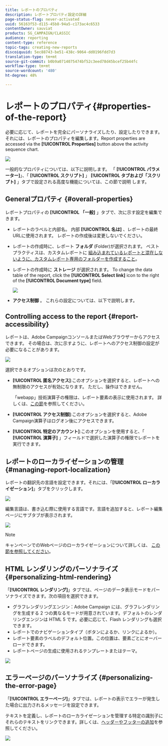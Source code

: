 ```yaml
---
title: レポートのプロパティ
description: レポートプロパティ設定の詳細
page-status-flag: never-activated
uuid: 56163f53-d115-45b8-94a5-c173ac4c6533
contentOwner: sauviat
products: SG_CAMPAIGN/CLASSIC
audience: reporting
content-type: reference
topic-tags: creating-new-reports
discoiquuid: 5ec88743-be51-438c-9064-dd0196fdd7d3
translation-type: tm+mt
source-git-commit: b0b9a0714075474bf52c3eed78d45bcef25b44fc
workflow-type: tm+mt
source-wordcount: '480'
ht-degree: 48%

---
```



# レポートのプロパティ{#properties-of-the-report}

必要に応じて、レポートを完全にパーソナライズしたり、設定したりできます。それには、レポートのプロパティを編集します。Report properties are accessed via the **[!UICONTROL Properties]** button above the activity sequence chart.

![](assets/s_ncs_advuser_report_properties_01.png)

一般的なプロパティについては、以下に説明します。 「 **[!UICONTROL パラメーター]**」、「 **[!UICONTROL スクリプト]** 」 **[!UICONTROL タブおよび「スクリプト]** 」タブで設定される高度な機能については、この節で説明 [](../../reporting/using/advanced-functionalities.md)します。

## Generalプロパティ {#overall-properties}

レポートプロパティの **[!UICONTROL 「一般]** 」タブで、次に示す設定を編集できます。

* レポートのラベルと内部名。 内部 **[!UICONTROL 名は]** 、レポートの最終URLに使用されます。 レポートの作成後は変更しないでください。

* レポートの作成時に、レポート **フォルダ** (Folder)が選択されます。 ベストプラクティスは、カスタムレポートに [組み込まれているレポートと混在しないように、カスタムレポート専用のフォルダーを作成すること](../../reporting/using/about-campaign-built-in-reports.md)。

* レポートの作成時に **ストレージ** が選択されます。 To change the data table of the report, click the **[!UICONTROL Select link]** icon to the right of the **[!UICONTROL Document type]** field.

   ![](assets/s_ncs_advuser_report_properties_02.png)

* **アクセス制御** 。 これらの設定については、以下で説明します。

## Controlling access to the report {#report-accessibility}

レポートは、Adobe CampaignコンソールまたはWebブラウザーからアクセスできます。 その場合は、次に示すように、レポートへのアクセス制御の設定が必要になることがあります。

![](assets/s_ncs_advuser_report_properties_02b.png)

選択できるオプションは次のとおりです。

* **[!UICONTROL 匿名アクセス]**:このオプションを選択すると、レポートへの無制限のアクセスが有効になります。 ただし、操作はできません。

   「webapp」技術演算子の権限は、レポート要素の表示に使用されます。 詳しくは、[この節](../../platform/using/access-management.md#default-operators)を参照してください。

* **[!UICONTROL アクセス制御]**:このオプションを選択すると、Adobe Campaign演算子はログオン後にアクセスできます。
* **[!UICONTROL 特定のアカウント]**:このオプションを使用すると、「 **[!UICONTROL 演算子]** 」フィールドで選択した演算子の権限でレポートを実行できます。

## レポートのローカライゼーションの管理 {#managing-report-localization}

レポートの翻訳先の言語を設定できます。それには、「**[!UICONTROL ローカライゼーション]**」タブをクリックします。

![](assets/s_ncs_advuser_report_properties_06.png)

編集言語は、書き込む際に使用する言語です。言語を追加すると、レポート編集ページにサブタブが表示されます。

![](assets/s_ncs_advuser_report_properties_05a.png)

>[!NOTE]
>
>キャンペーンでのWebページのローカライゼーションについて詳しくは、 [この節を参照してください](../../web/using/translating-a-web-form.md)。

## HTML レンダリングのパーソナライズ {#personalizing-html-rendering}

「**[!UICONTROL レンダリング]**」タブでは、ページのデータ表示モードをパーソナライズできます。次の項目を選択できます。

* グラフレンダリングエンジン：Adobe Campaign には、グラフレンダリングを生成する 2 つの異なるモードが用意されています。デフォルトのレンダリングエンジンは HTML 5 です。必要に応じて、Flash レンダリングも選択できます。
* レポートでのナビゲーションタイプ（ボタンによるか、リンクによるか）。
* レポート要素のラベルのデフォルト位置。この位置は、要素ごとにオーバーロードできます。
* レポートページの生成に使用されるテンプレートまたはテーマ。

![](assets/s_ncs_advuser_report_properties_08.png)

## エラーページのパーソナライズ {#personalizing-the-error-page}

「**[!UICONTROL エラーページ]**」タブでは、レポートの表示でエラーが発生した場合に出力されるメッセージを設定できます。

テキストを定義し、レポートのローカライゼーションを管理する特定の識別子にそれらのテキストをリンクできます。詳しくは、[ヘッダーやフッターの追加](../../reporting/using/element-layout.md#adding-a-header-and-a-footer)を参照してください。

![](assets/s_ncs_advuser_report_properties_11.png)
